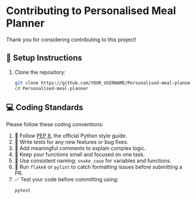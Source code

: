# Contributing to Personalised Meal Planner

Thank you for considering contributing to this project!

## 🔧 Setup Instructions

1. Clone the repository:
   ```bash
   git clone https://github.com/YOUR_USERNAME/Personalised-meal-planner.git
   cd Personalised-meal-planner
## 💻 Coding Standards

Please follow these coding conventions:

1. 🧼 Follow [PEP 8](https://peps.python.org/pep-0008/), the official Python style guide.
2. 🧪 Write tests for any new features or bug fixes.
3. 📄 Add meaningful comments to explain complex logic.
4. 🧱 Keep your functions small and focused on one task.
5. 🧰 Use consistent naming: `snake_case` for variables and functions.
6. 🚨 Run `flake8` or `pylint` to catch formatting issues before submitting a PR.
7. ✅ Test your code before committing using:
   ```bash
   pytest
